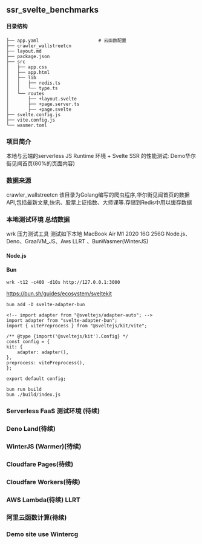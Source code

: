 ## ssr_svelte_benchmarks

#### 目录结构

    ├── app.yaml                      # 云函数配置
    ├── crawler_wallstreetcn
    ├── layout.md
    ├── package.json
    ├── src
    │   ├── app.css
    │   ├── app.html
    │   ├── lib
    │   │   ├── redis.ts
    │   │   └── type.ts
    │   └── routes
    │       ├── +layout.svelte
    │       ├── +page.server.ts
    │       ├── +page.svelte
    ├── svelte.config.js
    ├── vite.config.js
    └── wasmer.toml

### 项目简介
本地与云端的serverless JS Runtime 环境 + Svelte SSR 的性能测试: Demo华尔街见闻首页(80%的页面内容)

### 数据来源

crawler_wallstreetcn 该目录为Golang编写的爬虫程序,华尔街见闻首页的数据API,包括最新文章,快讯、股票上证指数、大师课等.存储到Redis中用以缓存数据

### 本地测试环境  总结数据

wrk 压力测试工具 测试如下本地
MacBook Air M1 2020 16G 256G
Node.js、Deno、GraalVM_JS、Aws LLRT 、BunWasmer(WinterJS)


#### Node.js

#### Bun

    wrk -t12 -c400 -d10s http://127.0.0.1:3000


https://bun.sh/guides/ecosystem/sveltekit

    bun add -D svelte-adapter-bun

    <!-- import adapter from "@sveltejs/adapter-auto"; -->
    import adapter from "svelte-adapter-bun";
    import { vitePreprocess } from "@sveltejs/kit/vite";

    /** @type {import('@sveltejs/kit').Config} */
    const config = {
    kit: {
        adapter: adapter(),
    },
    preprocess: vitePreprocess(),
    };

    export default config;

    bun run build
    bun ./build/index.js


### Serverless FaaS 测试环境 (待续)

### Deno Land(待续)

### WinterJS (Warmer)(待续)

### Cloudfare Pages(待续)

### Cloudfare Workers(待续)

### AWS Lambda(待续) LLRT

### 阿里云函数计算(待续)

### Demo site use Wintercg
